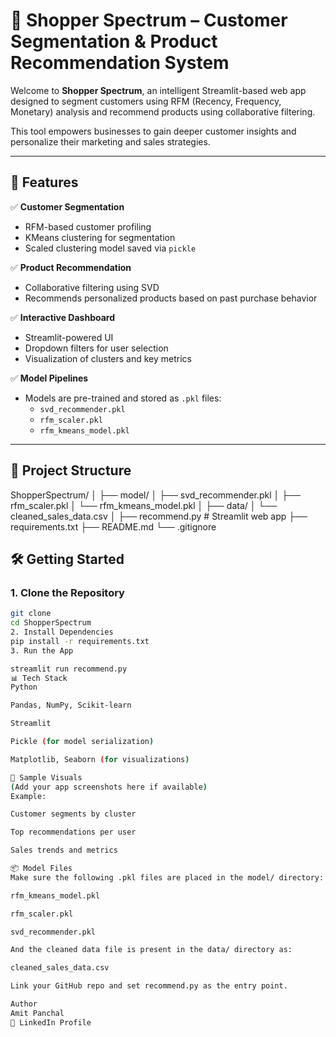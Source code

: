 # 🛒 Shopper Spectrum – Customer Segmentation & Product Recommendation System

Welcome to **Shopper Spectrum**, an intelligent Streamlit-based web app designed to segment customers using RFM (Recency, Frequency, Monetary) analysis and recommend products using collaborative filtering.

This tool empowers businesses to gain deeper customer insights and personalize their marketing and sales strategies.

---

## 🚀 Features

✅ **Customer Segmentation**  
- RFM-based customer profiling  
- KMeans clustering for segmentation  
- Scaled clustering model saved via `pickle`

✅ **Product Recommendation**  
- Collaborative filtering using SVD  
- Recommends personalized products based on past purchase behavior

✅ **Interactive Dashboard**  
- Streamlit-powered UI  
- Dropdown filters for user selection  
- Visualization of clusters and key metrics

✅ **Model Pipelines**  
- Models are pre-trained and stored as `.pkl` files:
  - `svd_recommender.pkl`
  - `rfm_scaler.pkl`
  - `rfm_kmeans_model.pkl`

---

## 📁 Project Structure

ShopperSpectrum/
│
├── model/
│ ├── svd_recommender.pkl
│ ├── rfm_scaler.pkl
│ └── rfm_kmeans_model.pkl
│
├── data/
│ └── cleaned_sales_data.csv
│
├── recommend.py # Streamlit web app
├── requirements.txt
├── README.md
└── .gitignore

## 🛠️ Getting Started

### 1. Clone the Repository

```bash
git clone 
cd ShopperSpectrum
2. Install Dependencies
pip install -r requirements.txt
3. Run the App

streamlit run recommend.py
📊 Tech Stack
Python

Pandas, NumPy, Scikit-learn

Streamlit

Pickle (for model serialization)

Matplotlib, Seaborn (for visualizations)

📸 Sample Visuals
(Add your app screenshots here if available)
Example:

Customer segments by cluster

Top recommendations per user

Sales trends and metrics

📦 Model Files
Make sure the following .pkl files are placed in the model/ directory:

rfm_kmeans_model.pkl

rfm_scaler.pkl

svd_recommender.pkl

And the cleaned data file is present in the data/ directory as:

cleaned_sales_data.csv

Link your GitHub repo and set recommend.py as the entry point.

Author
Amit Panchal
📧 LinkedIn Profile

